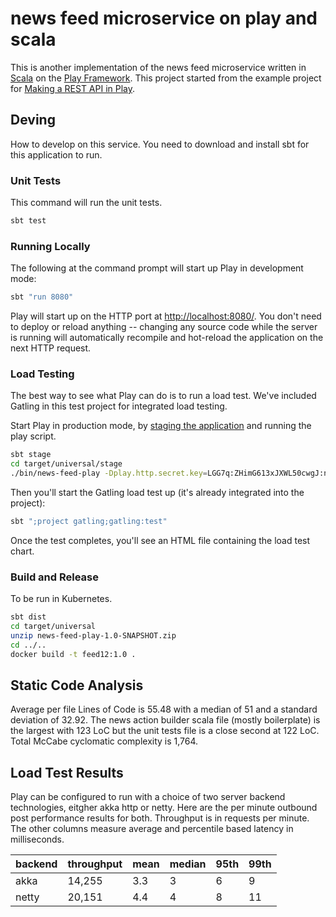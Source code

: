 # news feed microservice on play and scala

This is another implementation of the news feed microservice written in [Scala](https://www.scala-lang.org/) on the [Play Framework](https://www.playframework.com/). This project started from the example project for [Making a REST API in Play](http://developer.lightbend.com/guides/play-rest-api/index.html).

## Deving

How to develop on this service. You need to download and install sbt for this application to run.

### Unit Tests

This command will run the unit tests.

```bash
sbt test
```

### Running Locally

The following at the command prompt will start up Play in development mode:

```bash
sbt "run 8080"
```

Play will start up on the HTTP port at <http://localhost:8080/>.   You don't need to deploy or reload anything -- changing any source code while the server is running will automatically recompile and hot-reload the application on the next HTTP request.


### Load Testing

The best way to see what Play can do is to run a load test.  We've included Gatling in this test project for integrated load testing.

Start Play in production mode, by [staging the application](https://www.playframework.com/documentation/2.5.x/Deploying) and running the play script.

```bash
sbt stage
cd target/universal/stage
./bin/news-feed-play -Dplay.http.secret.key=LGG7q:ZHimG613xJXWL50cwgJ:nx6soU:XcPj2MhJ;GR[F0]ag:90cqpJ_ 
```

Then you'll start the Gatling load test up (it's already integrated into the project):

```bash
sbt ";project gatling;gatling:test"
```

Once the test completes, you'll see an HTML file containing the load test chart.

### Build and Release

To be run in Kubernetes.

```bash
sbt dist
cd target/universal
unzip news-feed-play-1.0-SNAPSHOT.zip
cd ../..
docker build -t feed12:1.0 .
```

## Static Code Analysis

Average per file Lines of Code is 55.48 with a median of 51 and a standard deviation of 32.92. The news action builder scala file (mostly boilerplate) is the largest with 123 LoC but the unit tests file is a close second at 122 LoC. Total McCabe cyclomatic complexity is 1,764.

## Load Test Results

Play can be configured to run with a choice of two server backend technologies, eitgher akka http or netty. Here are the per minute outbound post performance results for both. Throughput is in requests per minute. The other columns measure average and percentile based latency in milliseconds.

| backend | throughput | mean | median | 95th | 99th |
|---------|------------|------|--------|------|------|
| akka | 14,255 | 3.3 | 3 | 6 | 9 |
| netty | 20,151 | 4.4 | 4 | 8 | 11 |


